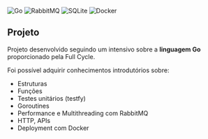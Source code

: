 ![Go](https://img.shields.io/badge/Go-00ADD8?style=for-the-badge&logo=go&logoColor=white)
![RabbitMQ](https://img.shields.io/badge/rabbitmq-%23FF6600.svg?&style=for-the-badge&logo=rabbitmq&logoColor=white)
![SQLite](https://img.shields.io/badge/SQLite-07405E?style=for-the-badge&logo=sqlite&logoColor=white)
![Docker](https://img.shields.io/badge/Docker-2CA5E0?style=for-the-badge&logo=docker&logoColor=white)

## Projeto
Projeto desenvolvido seguindo um intensivo sobre a **linguagem Go** proporcionado pela Full Cycle.

Foi possível adquirir conhecimentos introdutórios sobre: 

   - Estruturas
   - Funções
   - Testes unitários (testfy)
   - Goroutines
   - Performance e Multithreading com RabbitMQ
   - HTTP, APIs
   - Deployment com Docker